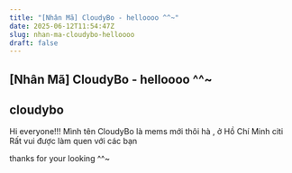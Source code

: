 ```yaml
---
title: "[Nhân Mã] CloudyBo - helloooo ^^~"
date: 2025-06-12T11:54:47Z
slug: nhan-ma-cloudybo-helloooo
draft: false
---
```


## [Nhân Mã] CloudyBo - helloooo ^^~

## cloudybo

Hi everyone!!!
Mình tên CloudyBo là mems mới thôi hà , ở Hồ Chí Minh citi 
Rất vui được làm quen với các bạn  





thanks for your looking ^^~